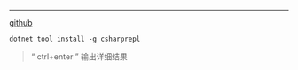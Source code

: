 
***
[github](https://github.com/waf/CSharpRepl)

`dotnet tool install -g csharprepl`

>“ ctrl+enter ” 输出详细结果
